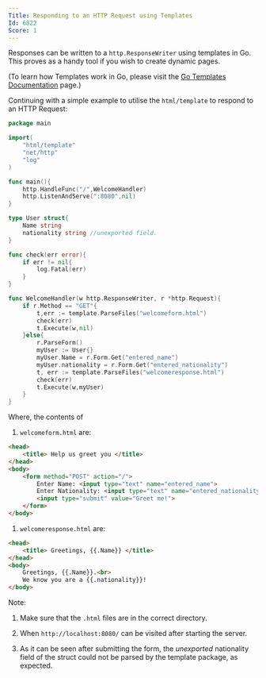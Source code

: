 ```yaml
---
Title: Responding to an HTTP Request using Templates
Id: 6822
Score: 1
---
```

Responses can be written to a `http.ResponseWriter` using templates in Go. This proves as a handy tool if you wish to create dynamic pages.

(To learn how Templates work in Go, please visit the [Go Templates Documentation](1402) page.)

Continuing with a simple example to utilise the `html/template` to respond to an HTTP Request:

```go
package main

import(
    "html/template"
    "net/http"
    "log"
)

func main(){
    http.HandleFunc("/",WelcomeHandler)
    http.ListenAndServe(":8080",nil)
}

type User struct{
    Name string
    nationality string //unexported field.
}

func check(err error){
    if err != nil{
        log.Fatal(err)
    }
}

func WelcomeHandler(w http.ResponseWriter, r *http.Request){
    if r.Method == "GET"{
        t,err := template.ParseFiles("welcomeform.html")
        check(err)
        t.Execute(w,nil)
    }else{
        r.ParseForm()
        myUser := User{}
        myUser.Name = r.Form.Get("entered_name")
        myUser.nationality = r.Form.Get("entered_nationality")
        t, err := template.ParseFiles("welcomeresponse.html")
        check(err)
        t.Execute(w,myUser)
    }
}
```

Where, the contents of

1) `welcomeform.html` are:

```html
<head>
    <title> Help us greet you </title>
</head>
<body>
    <form method="POST" action="/">
        Enter Name: <input type="text" name="entered_name">
        Enter Nationality: <input type="text" name="entered_nationality">
        <input type="submit" value="Greet me!">
    </form>
</body>
```

1) `welcomeresponse.html` are:

```html
<head>
    <title> Greetings, {{.Name}} </title>
</head>
<body>
    Greetings, {{.Name}}.<br>
    We know you are a {{.nationality}}!
</body>
```

Note:

1) Make sure that the `.html` files are in the correct directory.

2) When `http://localhost:8080/` can be visited after starting the server.

3) As it can be seen after submitting the form, the *unexported* nationality field of the struct could not be parsed by the template package, as expected.

